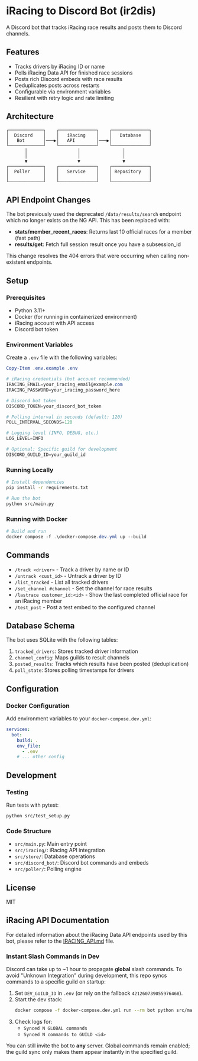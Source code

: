 # iRacing to Discord Bot (ir2dis)

A Discord bot that tracks iRacing race results and posts them to Discord channels.

## Features

- Tracks drivers by iRacing ID or name
- Polls iRacing Data API for finished race sessions
- Posts rich Discord embeds with race results
- Deduplicates posts across restarts
- Configurable via environment variables
- Resilient with retry logic and rate limiting

## Architecture

```
┌─────────────┐    ┌──────────────┐    ┌──────────────┐
│  Discord    │    │   iRacing    │    │   Database   │
│   Bot       │───▶│   API        │───▶│              │
└─────────────┘    └──────────────┘    └──────────────┘
       │                   │                │
       │                   │                │
       ▼                   ▼                ▼
┌─────────────┐    ┌──────────────┐    ┌──────────────┐
│  Poller     │    │   Service    │    │ Repository   │
│             │    │              │    │              │
└─────────────┘    └──────────────┘    └──────────────┘
```

## API Endpoint Changes

The bot previously used the deprecated `/data/results/search` endpoint which no longer exists on the NG API. This has been replaced with:
- **stats/member_recent_races**: Returns last 10 official races for a member (fast path)
- **results/get**: Fetch full session result once you have a subsession_id

This change resolves the 404 errors that were occurring when calling non-existent endpoints.

## Setup

### Prerequisites

- Python 3.11+
- Docker (for running in containerized environment)
- iRacing account with API access
- Discord bot token

### Environment Variables

Create a `.env` file with the following variables:

```powershell
Copy-Item .env.example .env

# iRacing credentials (bot account recommended)
IRACING_EMAIL=your_iracing_email@example.com
IRACING_PASSWORD=your_iracing_password_here

# Discord bot token
DISCORD_TOKEN=your_discord_bot_token

# Polling interval in seconds (default: 120)
POLL_INTERVAL_SECONDS=120

# Logging level (INFO, DEBUG, etc.)
LOG_LEVEL=INFO

# Optional: Specific guild for development
DISCORD_GUILD_ID=your_guild_id
```

### Running Locally

```bash
# Install dependencies
pip install -r requirements.txt

# Run the bot
python src/main.py
```

### Running with Docker

```powershell
# Build and run
docker compose -f .\docker-compose.dev.yml up --build
```

## Commands

- `/track <driver>` - Track a driver by name or ID
- `/untrack <cust_id>` - Untrack a driver by ID
- `/list_tracked` - List all tracked drivers
- `/set_channel #channel` - Set the channel for race results
- `/lastrace customer_id:<id>` - Show the last completed official race for an iRacing member
- `/test_post` - Post a test embed to the configured channel

## Database Schema

The bot uses SQLite with the following tables:

1. `tracked_drivers`: Stores tracked driver information
2. `channel_config`: Maps guilds to result channels  
3. `posted_results`: Tracks which results have been posted (deduplication)
4. `poll_state`: Stores polling timestamps for drivers

## Configuration

### Docker Configuration

Add environment variables to your `docker-compose.dev.yml`:

```yaml
services:
  bot:
    build: .
    env_file:
      - .env
    # ... other config
```

## Development

### Testing

Run tests with pytest:

```bash
python src/test_setup.py
```

### Code Structure

- `src/main.py`: Main entry point
- `src/iracing/`: iRacing API integration
- `src/store/`: Database operations  
- `src/discord_bot/`: Discord bot commands and embeds
- `src/poller/`: Polling engine

## License

MIT

## iRacing API Documentation

For detailed information about the iRacing Data API endpoints used by this bot, please refer to the [IRACING_API.md](IRACING_API.md) file.

### Instant Slash Commands in Dev
Discord can take up to ~1 hour to propagate **global** slash commands. To avoid "Unknown Integration" during development, this repo syncs commands to a specific guild on startup:

1) Set `DEV_GUILD_ID` in `.env` (or rely on the fallback `421260739055976468`).
2) Start the dev stack:
   ```bash
   docker compose -f docker-compose.dev.yml run --rm bot python src/main.py
   ```
3) Check logs for:
   - `Synced N GLOBAL commands`
   - `Synced N commands to GUILD <id>`

You can still invite the bot to **any** server. Global commands remain enabled; the guild sync only makes them appear instantly in the specified guild.
